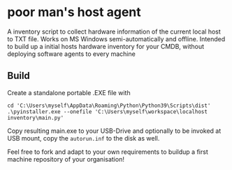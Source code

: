 # poor man's host agent

A inventory script to collect hardware information of the current local host to TXT file.
Works on MS Windows semi-automatically and offline.
Intended to build up a initial hosts hardware inventory for your CMDB, without deploying software agents to every machine

## Build

Create a standalone portable .EXE file with
```
cd 'C:\Users\myself\AppData\Roaming\Python\Python39\Scripts\dist'
.\pyinstaller.exe --onefile 'C:\Users\myself\workspace\localhost inventory\main.py'
```
Copy resulting main.exe to your USB-Drive and optionally to be invoked at USB mount, copy the `autorun.inf` to the disk as well.

Feel free to fork and adapt to your own requirements to buildup a first machine repository of your organisation!

